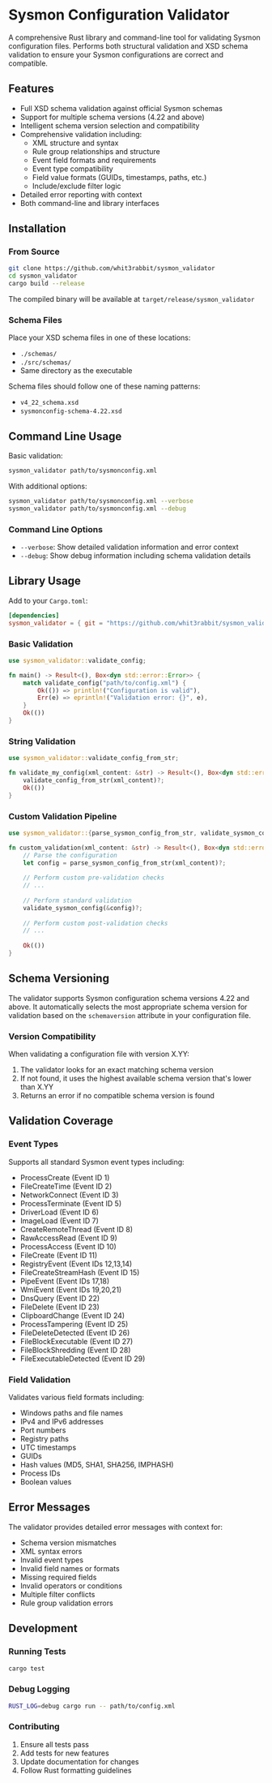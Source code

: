 # Sysmon Configuration Validator

A comprehensive Rust library and command-line tool for validating Sysmon configuration files. Performs both structural validation and XSD schema validation to ensure your Sysmon configurations are correct and compatible.

## Features

- Full XSD schema validation against official Sysmon schemas
- Support for multiple schema versions (4.22 and above)
- Intelligent schema version selection and compatibility
- Comprehensive validation including:
  - XML structure and syntax
  - Rule group relationships and structure
  - Event field formats and requirements
  - Event type compatibility
  - Field value formats (GUIDs, timestamps, paths, etc.)
  - Include/exclude filter logic
- Detailed error reporting with context
- Both command-line and library interfaces

## Installation

### From Source

```bash
git clone https://github.com/whit3rabbit/sysmon_validator
cd sysmon_validator
cargo build --release
```

The compiled binary will be available at `target/release/sysmon_validator`

### Schema Files

Place your XSD schema files in one of these locations:

- `./schemas/`
- `./src/schemas/`
- Same directory as the executable

Schema files should follow one of these naming patterns:

- `v4_22_schema.xsd`
- `sysmonconfig-schema-4.22.xsd`

## Command Line Usage

Basic validation:

```bash
sysmon_validator path/to/sysmonconfig.xml
```

With additional options:

```bash
sysmon_validator path/to/sysmonconfig.xml --verbose
sysmon_validator path/to/sysmonconfig.xml --debug
```

### Command Line Options

- `--verbose`: Show detailed validation information and error context
- `--debug`: Show debug information including schema validation details

## Library Usage

Add to your `Cargo.toml`:

```toml
[dependencies]
sysmon_validator = { git = "https://github.com/whit3rabbit/sysmon_validator" }
```

### Basic Validation

```rust
use sysmon_validator::validate_config;

fn main() -> Result<(), Box<dyn std::error::Error>> {
    match validate_config("path/to/config.xml") {
        Ok(()) => println!("Configuration is valid"),
        Err(e) => eprintln!("Validation error: {}", e),
    }
    Ok(())
}
```

### String Validation

```rust
use sysmon_validator::validate_config_from_str;

fn validate_my_config(xml_content: &str) -> Result<(), Box<dyn std::error::Error>> {
    validate_config_from_str(xml_content)?;
    Ok(())
}
```

### Custom Validation Pipeline

```rust
use sysmon_validator::{parse_sysmon_config_from_str, validate_sysmon_config};

fn custom_validation(xml_content: &str) -> Result<(), Box<dyn std::error::Error>> {
    // Parse the configuration
    let config = parse_sysmon_config_from_str(xml_content)?;
    
    // Perform custom pre-validation checks
    // ...
    
    // Perform standard validation
    validate_sysmon_config(&config)?;
    
    // Perform custom post-validation checks
    // ...
    
    Ok(())
}
```

## Schema Versioning

The validator supports Sysmon configuration schema versions 4.22 and above. It automatically selects the most appropriate schema version for validation based on the `schemaversion` attribute in your configuration file.

### Version Compatibility

When validating a configuration file with version X.YY:

1. The validator looks for an exact matching schema version
2. If not found, it uses the highest available schema version that's lower than X.YY
3. Returns an error if no compatible schema version is found

## Validation Coverage

### Event Types

Supports all standard Sysmon event types including:

- ProcessCreate (Event ID 1)
- FileCreateTime (Event ID 2)
- NetworkConnect (Event ID 3)
- ProcessTerminate (Event ID 5)
- DriverLoad (Event ID 6)
- ImageLoad (Event ID 7)
- CreateRemoteThread (Event ID 8)
- RawAccessRead (Event ID 9)
- ProcessAccess (Event ID 10)
- FileCreate (Event ID 11)
- RegistryEvent (Event IDs 12,13,14)
- FileCreateStreamHash (Event ID 15)
- PipeEvent (Event IDs 17,18)
- WmiEvent (Event IDs 19,20,21)
- DnsQuery (Event ID 22)
- FileDelete (Event ID 23)
- ClipboardChange (Event ID 24)
- ProcessTampering (Event ID 25)
- FileDeleteDetected (Event ID 26)
- FileBlockExecutable (Event ID 27)
- FileBlockShredding (Event ID 28)
- FileExecutableDetected (Event ID 29)

### Field Validation

Validates various field formats including:

- Windows paths and file names
- IPv4 and IPv6 addresses
- Port numbers
- Registry paths
- UTC timestamps
- GUIDs
- Hash values (MD5, SHA1, SHA256, IMPHASH)
- Process IDs
- Boolean values

## Error Messages

The validator provides detailed error messages with context for:

- Schema version mismatches
- XML syntax errors
- Invalid event types
- Invalid field names or formats
- Missing required fields
- Invalid operators or conditions
- Multiple filter conflicts
- Rule group validation errors

## Development

### Running Tests

```bash
cargo test
```

### Debug Logging

```bash
RUST_LOG=debug cargo run -- path/to/config.xml
```

### Contributing

1. Ensure all tests pass
2. Add tests for new features
3. Update documentation for changes
4. Follow Rust formatting guidelines
